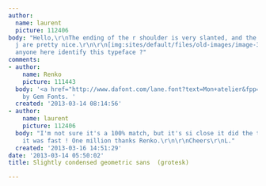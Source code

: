 ```yaml
---
author:
  name: laurent
  picture: 112406
body: "Hello,\r\nThe ending of the r shoulder is very slanted, and the dots on i and
  j are pretty nice.\r\n\r\n[img:sites/default/files/old-images/image-3_4342.jpg]\r\n\r\nCan
  anyone here identify this typeface ?"
comments:
- author:
    name: Renko
    picture: 111443
  body: '<a href="http://www.dafont.com/lane.font?text=Mon+atelier&fpp=500&psize=l">Lane</a>
    by Gem Fonts. '
  created: '2013-03-14 08:14:56'
- author:
    name: laurent
    picture: 112406
  body: "I'm not sure it's a 100% match, but it's si close it did the trick !\r\nAnd
    it was fast ! One million thanks Renko.\r\n\r\nCheers\r\nL."
  created: '2013-03-16 14:51:29'
date: '2013-03-14 05:50:02'
title: Slightly condensed geometric sans  (grotesk)

---
```

